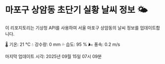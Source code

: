 
# 마포구 상암동 초단기 실황 날씨 정보 🌤️

이 리포지토리는 기상청 API를 사용하여 서울 마포구 상암동의 날씨 정보를 업데이트합니다. 

🌡️ 기온: 21 ℃
💧 강수량: 0 mm
💦 습도: 95 %
🌬️ 풍속: 0.2 m/s

마지막 업데이트 시각: 2025년 09월 15일 07시 09분    
